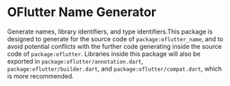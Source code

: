 # OFlutter Name Generator

Generate names, library identifiers, and type identifiers.This package is designed to generate for the source code of `package:oflutter_name`, and to avoid potential conflicts with the further code generating inside the source code of `package:oflutter`. Libraries inside this package will also be exported in `package:oflutter/annotation.dart`, `package:oflutter/builder.dart`, and `package:oflutter/compat.dart`, which is more recommended.
